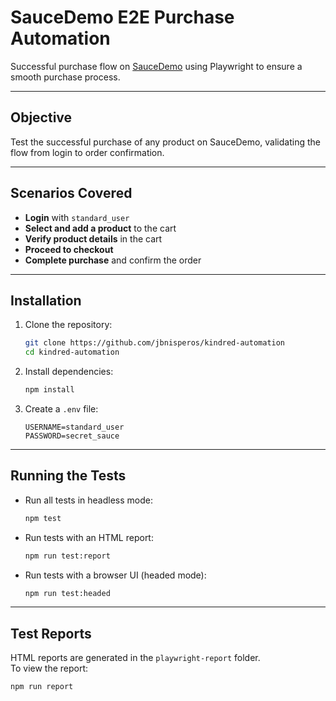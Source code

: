 # SauceDemo E2E Purchase Automation

Successful purchase flow on [SauceDemo](https://www.saucedemo.com/inventory.html) using Playwright to ensure a smooth purchase process.

---

## Objective
Test the successful purchase of any product on SauceDemo, validating the flow from login to order confirmation.

---

## Scenarios Covered
- **Login** with `standard_user`
- **Select and add a product** to the cart
- **Verify product details** in the cart
- **Proceed to checkout**
- **Complete purchase** and confirm the order

---

## Installation
1. Clone the repository:
    ```bash
    git clone https://github.com/jbnisperos/kindred-automation
    cd kindred-automation
    ```

2. Install dependencies:
    ```bash
    npm install
    ```

3. Create a `.env` file:
    ```
    USERNAME=standard_user
    PASSWORD=secret_sauce
    ```

---

## Running the Tests
- Run all tests in headless mode:
    ```bash
    npm test
    ```

- Run tests with an HTML report:
    ```bash
    npm run test:report
    ```

- Run tests with a browser UI (headed mode):
    ```bash
    npm run test:headed
    ```

---

## Test Reports
HTML reports are generated in the `playwright-report` folder.  
To view the report:
```bash
npm run report
